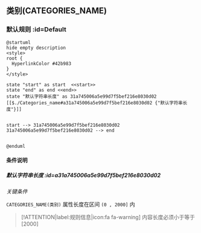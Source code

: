 ## 类别(CATEGORIES_NAME) <!-- {docsify-ignore-all} -->

   

### 默认规则 :id=Default

```plantuml
@startuml
hide empty description
<style>
root {
  HyperlinkColor #42b983
}
</style>

state "start" as start  <<start>>
state "end" as end <<end>>
state "默认字符串长度" as 31a745006a5e99d7f5bef216e8030d02 [[$./Categories_name#a31a745006a5e99d7f5bef216e8030d02 {"默认字符串长度"}]]


start --> 31a745006a5e99d7f5bef216e8030d02 
31a745006a5e99d7f5bef216e8030d02 --> end 


@enduml
```

#### 条件说明

##### 默认字符串长度 :id=a31a745006a5e99d7f5bef216e8030d02


*关键条件*


`CATEGORIES_NAME(类别)` 属性长度在区间 `(0 , 2000]` 内

> [!ATTENTION|label:规则信息|icon:fa fa-warning]
> 内容长度必须小于等于[2000]







